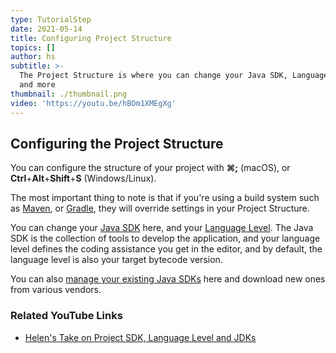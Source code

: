 ```yaml
---
type: TutorialStep
date: 2021-05-14
title: Configuring Project Structure
topics: []
author: hs
subtitle: >-
  The Project Structure is where you can change your Java SDK, Language Level
  and more
thumbnail: ./thumbnail.png
video: 'https://youtu.be/hBOm1XMEgXg'
---
```


## Configuring the Project Structure
You can configure the structure of your project with **⌘;** (macOS), or **Ctrl**+**Alt**+**Shift**+**S** (Windows/Linux). 

The most important thing to note is that if you're using a build system such as [Maven](https://maven.apache.org/), or [Gradle](https://gradle.org/), they will override settings in your Project Structure. 

You can change your [Java SDK](https://www.jetbrains.com/help/idea/project-settings-and-structure.html?keymap=primary_windows#project-sdk) here, and your [Language Level](https://www.jetbrains.com/help/idea/project-settings-and-structure.html?keymap=primary_windows#language-level). The Java SDK is the collection of tools to develop the application, and your language level defines the coding assistance you get in the editor, and by default, the language level is also your target bytecode version. 

You can also [manage your existing Java SDKs](https://www.jetbrains.com/help/idea/sdk.html?keymap=primary_windows#define-sdk) here and download new ones from various vendors. 

### Related YouTube Links
- [Helen's Take on Project SDK, Language Level and JDKs](https://www.youtube.com/watch?v=W4EK_KVgfkw)
